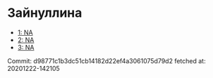 # Зайнуллина
- [1: NA](1.md)
- [2: NA](2.md)
- [3: NA](3.md)

Commit: d98771c1b3dc51cb14182d22ef4a3061075d79d2
 fetched at: 20201222-142105
